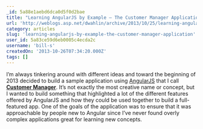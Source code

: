 ```yaml
---
_id: 5a88e1aebd6dca0d5f0d2bae
title: "Learning AngularJS by Example – The Customer Manager Application "
url: 'http://weblogs.asp.net/dwahlin/archive/2013/10/25/learning-angularjs-by-example-the-customer-manager-application.aspx'
category: articles
slug: 'learning-angularjs-by-example-the-customer-manager-application'
user_id: 5a83ce59d6eb0005c4ecda2c
username: 'bill-s'
createdOn: '2013-10-26T07:34:20.000Z'
tags: []
---
```


I’m always tinkering around with different ideas and toward the beginning of 2013 decided to build a sample application using <a href="http://angularjs.org" target="_blank">AngularJS</a> that I call <strong><a href="https://github.com/DanWahlin/CustomerManagerStandard" target="_blank">Customer Manager</a></strong>. It’s not exactly the most creative name or concept, but I wanted to build something that highlighted a lot of the different features offered by AngularJS and how they could be used together to build a full-featured app. One of the goals of the application was to ensure that it was approachable by people new to Angular since I’ve never found overly complex applications great for learning new concepts.
